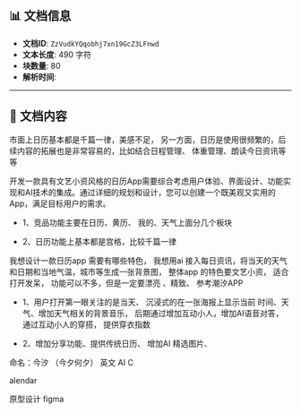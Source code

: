 ## 📊 文档信息

- **文档ID**: `ZzVudkYQqobhj7xn19GcZ3LFnwd`
- **文本长度**: 490 字符
- **块数量**: 80
- **解析时间**: 

---

## 📄 文档内容

市面上日历基本都是千篇一律，美感不足， 另一方面，日历是使用很频繁的，后续内容的拓展也是非常容易的，比如结合日程管理、 体重管理、朗读今日资讯等等

开发一款具有文艺小资风格的日历App需要综合考虑用户体验、界面设计、功能实现和AI技术的集成。通过详细的规划和设计，您可以创建一个既美观又实用的App，满足目标用户的需求。

- 1、竞品功能主要在日历、黄历、 我的、天气上面分几个板块

- 2、日历功能上基本都是宫格，比较千篇一律

我想设计一款日历app 需要有哪些特色， 我想用ai 接入每日资讯，将当天的天气和日期和当地气温，城市等生成一张背景图， 整体app 的特色要文艺小资， 适合打开发呆， 功能可以不多，但是一定要漂亮 、精致、 参考潮汐APP

- 1、用户打开第一眼关注的是当天、 沉浸式的在一张海报上显示当前 时间、天气、增加天气相关的背景音乐， 后期通过增加互动小人，增加AI语音对答， 通过互动小人的穿搭， 提供穿衣指数

- 2、增加分享功能、提供传统日历、 增加AI 精选图片、

命名：今汐 （今夕何夕） 英文 AI C

alendar

原型设计 figma

